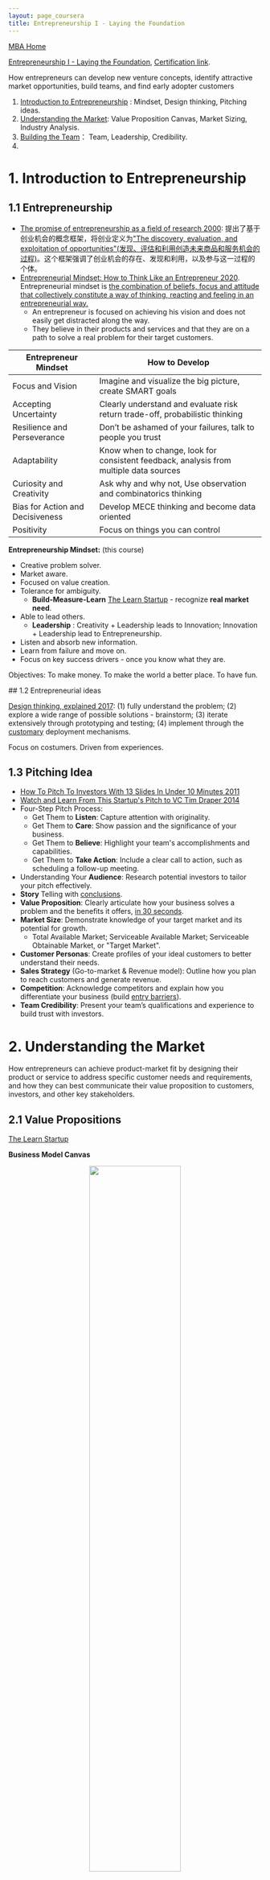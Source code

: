 ```yaml
---
layout: page_coursera
title: Entrepreneurship I - Laying the Foundation
---
```


[MBA Home](../../0index)

[Entrepreneurship I - Laying the Foundation](https://www.coursera.org/learn/entrepreneurship-1/home/week/1), [Certification link](https://www.coursera.org/account/accomplishments/verify/).

How entrepreneurs can develop new venture concepts, identify attractive market opportunities, build teams, and find early adopter customers
1. [Introduction to Entrepreneurship](#l1) : Mindset, Design thinking, Pitching ideas.
2. [Understanding the Market](#l2): Value Proposition Canvas, Market Sizing, Industry Analysis.
3. [Building the Team](#l3)： Team, Leadership, Credibility.
4. [](#l4)


<a name="l1"></a>
# 1. Introduction to Entrepreneurship

## 1.1 Entrepreneurship
<p></p>

* [The promise of entrepreneurship as a field of research 2000](https://entrepreneurscommunicate.pbworks.com/f/Shane%2520%252B%2520Venkat%2520-%2520Ent%2520as%2520field.pdf): 提出了基于创业机会的概念框架，将创业定义为<u>"The discovery, evaluation, and exploitation of opportunities"(发现、评估和利用创造未来商品和服务机会的过程)</u>。这个框架强调了创业机会的存在、发现和利用，以及参与这一过程的个体。
* [Entrepreneurial Mindset: How to Think Like an Entrepreneur 2020](https://www.founderjar.com/entrepreneurial-mindset/). Entrepreneurial mindset is <u>the combination of beliefs, focus and attitude that collectively constitute a way of thinking, reacting and feeling in an entrepreneurial way.</u>
  * An entrepreneur is focused on achieving his vision and does not easily get distracted along the way.
  * They believe in their products and services and that they are on a path to solve a real problem for their target customers.

| Entrepreneur Mindset          | How to Develop                                                                 |
|-------------------------------|---------------------------------------------------------------------------------|
| Focus and Vision              | Imagine and visualize the big picture, create SMART goals                         |
| Accepting Uncertainty          | Clearly understand and evaluate risk return trade-off, probabilistic thinking    |
| Resilience and Perseverance    | Don’t be ashamed of your failures, talk to people you trust                       |
| Adaptability                  | Know when to change, look for consistent feedback, analysis from multiple data sources |
| Curiosity and Creativity       | Ask why and why not, Use observation and combinatorics thinking                   |
| Bias for Action and Decisiveness| Develop MECE thinking and become data oriented                                   |
| Positivity                    | Focus on things you can control                                                |


**Entrepreneurship Mindset:** (this course)
* Creative problem solver.
* Market aware.
* Focused on value creation.
* Tolerance for ambiguity.
  * **Build-Measure-Learn** [The Learn Startup](/Study/MBA/company/03leanstartup) - recognize **real market need**.
* Able to lead others.
  * **Leadership** : Creativity + Leadership leads to Innovation; Innovation + Leadership lead to Entrepreneurship.
* Listen and absorb new information.
* Learn from failure and move on.
* Focus on key success drivers - once you know what they are.

<h>Objectives: To make money. To make the world a better place. To have fun.</h>
<p></p>
## 1.2 Entrepreneurial ideas

[Design thinking, explained 2017](https://mitsloan.mit.edu/ideas-made-to-matter/design-thinking-explained): (1) fully understand the problem; (2) explore a wide range of possible solutions - brainstorm; (3) iterate extensively through prototyping and testing; (4) implement through the <u>customary</u> deployment mechanisms.

Focus on costumers. Driven from experiences.

## 1.3 Pitching Idea
<p></p>

* [How To Pitch To Investors With 13 Slides In Under 10 Minutes 2011](https://www.youtube.com/watch?v=f-m8G9DMTZQ)
* [Watch and Learn From This Startup's Pitch to VC Tim Draper 2014](https://www.youtube.com/watch?v=18H5FBoGL3o)
* Four-Step Pitch Process:
  * Get Them to **Listen**: Capture attention with originality.
  * Get Them to **Care**: Show passion and the significance of your business.
  * Get Them to **Believe**: Highlight your team's accomplishments and capabilities.
  * Get Them to **Take Action**: Include a clear call to action, such as scheduling a follow-up meeting.
* Understanding Your **Audience**: Research potential investors to tailor your pitch effectively.
* **Story** Telling with <u>conclusions</u>.
* **Value Proposition**: Clearly articulate how your business solves a problem and the benefits it offers, <u>in 30 seconds</u>.
* **Market Size**: Demonstrate knowledge of your target market and its potential for growth.
  * Total Available Market; Serviceable Available Market; Serviceable Obtainable Market, or "Target Market".
* **Customer Personas**: Create profiles of your ideal customers to better understand their needs.
* **Sales Strategy** (Go-to-market & Revenue model): Outline how you plan to reach customers and generate revenue.
* **Competition**: Acknowledge competitors and explain how you differentiate your business (build <u>entry barriers</u>).
* **Team Credibility**: Present your team’s qualifications and experience to build trust with investors.

<a name="l2"></a>
# 2. Understanding the Market

How entrepreneurs can achieve product-market fit by designing their product or service to address specific customer needs and requirements, and how they can best communicate their value proposition to customers, investors, and other key stakeholders.

## 2.1 Value Propositions

[The Learn Startup](/Study/MBA/company/03leanstartup)

**Business Model Canvas**
<div align="center">    
<img src="https://miro.medium.com/v2/resize:fit:1024/0*Gew7xxse9uN8Zkdz.jpg" width="60%"/>
</div>

**Value Proposition Canvas** (costumers buy the solutions)

<div align="center">    
<img src="https://www.b2binternational.com/wp-content/uploads/2018/03/value-proposition-canvas.png" width="60%"/>
</div>

## 2.2 Market Sizing

[TAM SAM SOM - what it means and why it matters](https://www.thebusinessplanshop.com/blog/en/entry/tam_sam_som):
Investors often ask about market size to assess the potential for revenue and sustainability.
Total Available Market; Serviceable Available Market; Serviceable Obtainable Market.

* Target Market Selection.
* Investor Expectations :
  * SOM should support a viable business.
  * Capturing more of SAM should result in attractive returns.
  * Dominating SAM and capturing more of TAM should result in a "home run".
* Estimation method : <u>Top-Down vs. Bottom-Up.</u>
* Steps;
  1. Define target customers. create a customer archetype.
  2. Estimate the total number of target customers.
  3. Estimate your penetration rate. (the percentage who need to buy now)
  4. Calculate the potential market size : Volume = #Customers * penetration rate; Revenue = Volume * price.

## 2.3 Industry Analysis
<p></p>

* **PEST** - external factors： [What Is a PEST Analysis?](https://www.businessnewsdaily.com/5512-pest-analysis-definition-examples-template.html) - political, economic, social and technological factors.
* [Five Force Analysis](/Study/MBA/strategy/2strategy/#l2) - Threat of Entry, Threat of Substitutes, Bargaining Power of Buyers, Bargaining Power of Suppliers, Intensity of Rivalry.
* **Industry Mapping** - visualize the value chain and identify where to compete effectively.

<a name="l3"></a>
# 3. Building the Team

## 3.1 Team Building
<p></p>

* [What makes a successful startup team 2019](https://hbr.org/2019/03/what-makes-a-successful-startup-team) -  study of 95 new startup teams in the Netherlands. While experience broadens the teams’ resource pool, helps people identify opportunities, and is positively related to team effectiveness, a team also needs soft skills to truly thrive. Specifically, they found that <u>shared entrepreneurial passion and shared strategic vision</u> are required to get to superior team performance.
* [5 steps for building a great startup team 2014](https://www.inc.com/john-rampton/5-steps-for-building-a-great-startup-team.html) : (1) Identify Positions; (2) Advisers, Contracts, Partners vs. Full Timers; (3) Identify Candidates; (4) The Hiring Process; (5) Post-Hire.
* [Don’t start a company with your business school pals 2013](https://hbr.org/2013/11/dont-start-a-company-with-your-business-school-pals): 共享相似的盲点和弱点，在技术或市场洞察力上存在不足；价值观和财务观念的差异可能引发冲突；而且，商学院环境中形成的关系可能无法准确反映一个人在现实商业世界中的表现。

## 3.2 Leadership
<p></p>
* [7 Ways to Lead Successful Entrepreneurial Teams 2016](https://www.entrepreneur.com/leadership/7-ways-to-lead-successful-entrepreneurial-teams/279438)
* [6 Habits of Effective Entrepreneurial Leadership 2016](https://www.entrepreneur.com/leadership/6-habits-of-effective-entrepreneurial-leadership/274374)


## 3.3 Building Credibility


<a name="l4"></a>
# 4.
